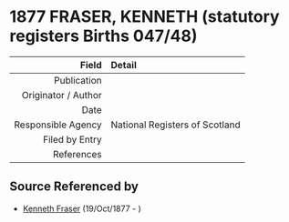 ﻿---
layout: page
permalink: /sources/s14172856
---

# 1877 FRASER, KENNETH (statutory registers Births 047/48)

Field | Detail
---:|:---
Publication | 
Originator / Author | 
Date | 
Responsible Agency | National Registers of Scotland
Filed by Entry | 
References | 

## Source Referenced by

* [Kenneth Fraser](../people/@i91376191@-kenneth-fraser-b1877-10-19-d.md) (19/Oct/1877 - )

